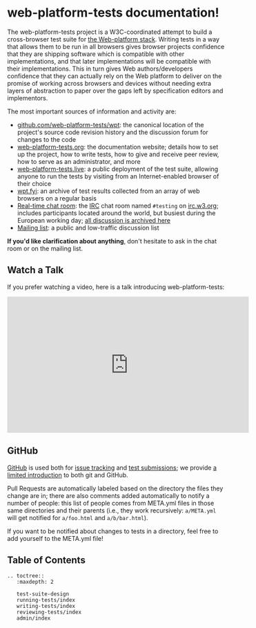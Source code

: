 # web-platform-tests documentation!

The web-platform-tests project is a W3C-coordinated attempt to build a
cross-browser test suite for [the Web-platform
stack](https://platform.html5.org). Writing tests in a way that allows them to
be run in all browsers gives browser projects confidence that they are shipping
software which is compatible with other implementations, and that later
implementations will be compatible with their implementations. This in turn
gives Web authors/developers confidence that they can actually rely on the Web
platform to deliver on the promise of working across browsers and devices
without needing extra layers of abstraction to paper over the gaps left by
specification editors and implementors.

The most important sources of information and activity are:

- [github.com/web-platform-tests/wpt](https://github.com/web-platform-tests/wpt):
  the canonical location of the project's source code revision history and the
  discussion forum for changes to the code
- [web-platform-tests.org](https://web-platform-tests.org): the documentation
  website; details how to set up the project, how to write tests, how to give
  and receive peer review, how to serve as an administrator, and more
- [web-platform-tests.live](http://web-platform-tests.live): a public
  deployment of the test suite, allowing anyone to run the tests by visiting
  from an Internet-enabled browser of their choice
- [wpt.fyi](https://wpt.fyi): an archive of test results collected from an
  array of web browsers on a regular basis
- [Real-time chat room](http://irc.w3.org/?channels=testing): the
  [IRC](http://www.irchelp.org/) chat room named `#testing` on
  [irc.w3.org](https://www.w3.org/wiki/IRC); includes participants located
  around the world, but busiest during the European working day; [all
  discussion is archived here](https://w3.logbot.info/testing)
- [Mailing list](https://lists.w3.org/Archives/Public/public-test-infra/): a
  public and low-traffic discussion list

**If you'd like clarification about anything**, don't hesitate to ask in the
chat room or on the mailing list.

## Watch a Talk

If you prefer watching a video, here is a talk introducing web-platform-tests:

<iframe width="560" height="315" src="https://www.youtube.com/embed/XnfE3MfH5hQ" frameborder="0" allow="autoplay; encrypted-media" allowfullscreen></iframe>

## GitHub

[GitHub](https://github.com/web-platform-tests/wpt/) is used both for [issue tracking](https://github.com/web-platform-tests/wpt/issues) and [test submissions](https://github.com/web-platform-tests/wpt/pulls); we
provide [a limited introduction][github-intro] to both git and
GitHub.

Pull Requests are automatically labeled based on the directory the
files they change are in; there are also comments added automatically
to notify a number of people: this list of people comes from META.yml
files in those same directories and their parents (i.e., they work
recursively: `a/META.yml` will get notified for `a/foo.html` and
`a/b/bar.html`).

If you want to be notified about changes to tests in a directory, feel
free to add yourself to the META.yml file!

## Table of Contents

```eval_rst
.. toctree::
   :maxdepth: 2

   test-suite-design
   running-tests/index
   writing-tests/index
   reviewing-tests/index
   admin/index
```

[github-intro]: writing-tests/github-intro
